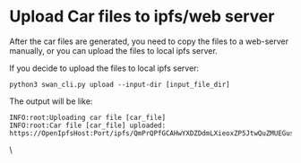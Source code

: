 # Upload Car files to ipfs/web server



After the car files are generated, you need to copy the files to a web-server manually, or you can upload the files to local ipfs server.

If you decide to upload the files to local ipfs server:

```
python3 swan_cli.py upload --input-dir [input_file_dir]
```

The output will be like:

```
INFO:root:Uploading car file [car_file]
INFO:root:Car file [car_file] uploaded: https://OpenIpfsHost:Port/ipfs/QmPrQPfGCAHwYXDZDdmLXieoxZP5JtwQuZMUEGuspKFZKQ
```

\
